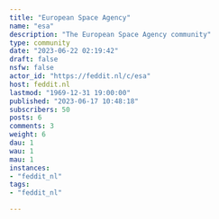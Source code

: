 ```yaml
---
title: "European Space Agency" 
name: "esa"
description: "The European Space Agency community"
type: community
date: "2023-06-22 02:19:42"
draft: false
nsfw: false
actor_id: "https://feddit.nl/c/esa"
host: feddit.nl
lastmod: "1969-12-31 19:00:00"
published: "2023-06-17 10:48:18"
subscribers: 50
posts: 6
comments: 3
weight: 6
dau: 1
wau: 1
mau: 1
instances:
- "feddit_nl"
tags: 
- "feddit_nl"

---
```


